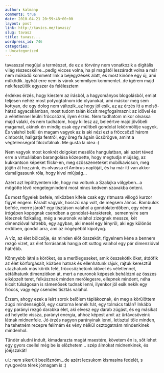 ```yaml
---
author: kalmanp
comments: true
date: 2010-04-21 20:59:48+00:00
layout: post
link: http://kavics.me/tavasz/
slug: tavasz
title: tavasz...
wordpress_id: 746
categories:
- Uncategorized
---
```


tavasszal megújul a természet, de ez a törvény nem vonatkozik a digitális világ részecskéire...pedig vicces volna, ha pl magától leszáradt volna a már nem működő komment link a bejegyzések alatt, és most kinőne egy új, ami működik..ígyhát erre nem is várok semmilyen kommentet..de ígérem majd nekifeszülök egyszer és felélesztem




érdekes érzés, hogy kiestem az írásból, a hagyományos blogolásból, emiat teljesen nehéz most potyogtatnom ide olyanokat, ami máskor meg sem kottyan, de egy dolog nem változik..az hogy jól esik, az az érzés itt a melső-hátsó agyacskámban, most tudom talán kicsit megfogalmazni: az idővel és a véletlennel leülni fröccsözni, ilyen érzés. Nem tudhatom mikor olvassa majd valaki, és nem tudhatom, hogy ki lesz az, beleértve majd jövőbeli magamat, akinek én mindig csak egy múltbeli gondolat lekörmölője vagyok. És valahol belül én magam vagyok az is aki nézi ezt a fröccsöző három cimborát, hallgatja fentről, egy öreg fa ágain ücsörögve, amint a végtelenségről filozofálnak. Me gusta la idea :)




Nem vagyok most konkrét dolgokat mesélős hangulatban, aki azért téved erre a virtuáliában barangolása közepette, hogy megtudja miújság, az kukkantson képeket flickr-en, meg szösszeneteket mobilkavicson, meg jöjjön át hozzánk, és olvassa el Ambrus naplóját, és ha már itt van akkor dumálgassunk róla, hogy kivel miújság...




Azért azt lepöttyentem ide, hogy ma voltunk a Szalajka völgyben...a mögötte lévő rengetegmindent most nincs kedvem szavakba önteni.




És most figyelek befele, miközben kifele csak egy ritmusra villogó kurzor figyel engem. Fáradt vagyok, hosszú nap volt, de mégsem álmos. Bambulok befele, merre járok? egy tisztáson valahol a gondolaterdőben, egy néma írógépen kopognak csendben a gondolat-karakterek,  semennyire sem léteznek fizikailag, még a neuronok valahol zizegnek messze, két dimenzióval hátrébb, egy agyban, aki mesél egy lényről, aki egy különös erdőben, gondol arra, ami az írógépéből kipotyog.




A víz, az élet bölcsője, és minden élőt összeköt, figyelnem kéne a bennem rezgő vizet, az élet forrásának hangja ott suttog valahol egy pár dimenzióval hátrébb.




Könnyebb látni a köröket, és a merőlegeseket, amik összekötik őket, átdöfik az élet körforgásait, közben hatnak és ellenhatunk rájuk, rajtuk keresztül utazhatunk más körök felé, fröccsözhetünk idővel és véletlennel, sétálhatunk dimenziókon át, mert a neuronok képesek behálózni az összes elképzelt teret, felkúsznak minden merőlegesre, ellepnek mindent, néha kicsit túlságosan is rámenősek tudnak lenni, ilyenkor jól esik nekik egy fröccs, vagy egy csendes tisztás valahol.




Érzem, ahogy ezek a leírt sorok belőlem táplákoznak, én meg a körülöttem zúgó mindenségből, egy csatorna lennék hát, egy tolmács talán? Inkább egy parányi rezgő darabka élet, aki elvesz egy darab zúgást, és eg másikat ad helyette vissza, parányi energia, ahhoz képest amit az űrtávcsöveink látnak midnenfele. Jó érzés nagyon parányinak lenni, letisztul tőle minden, ha tehetném recepre felírnám és vény nélkül osztogatnám mindenkinek mindenhol.




Tündér aludni indult, kimadarazta magát maestére, követem én is, sőt lehet egy gyors csellel még be is előzhetem .. szép álmokat midnenkinek, és jóéjszakát!




ui.: nem sikerült beelőznöm...de azért lecsukom kismasina fedelét, s nyugovóra térek jómagam is :)




 
